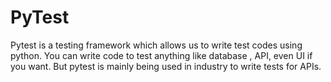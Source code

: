 # PyTest
Pytest is a testing framework which allows us to write test codes using python. You can write code to test anything like database , API, even UI if you want. But pytest is mainly being used in industry to write tests for APIs.

